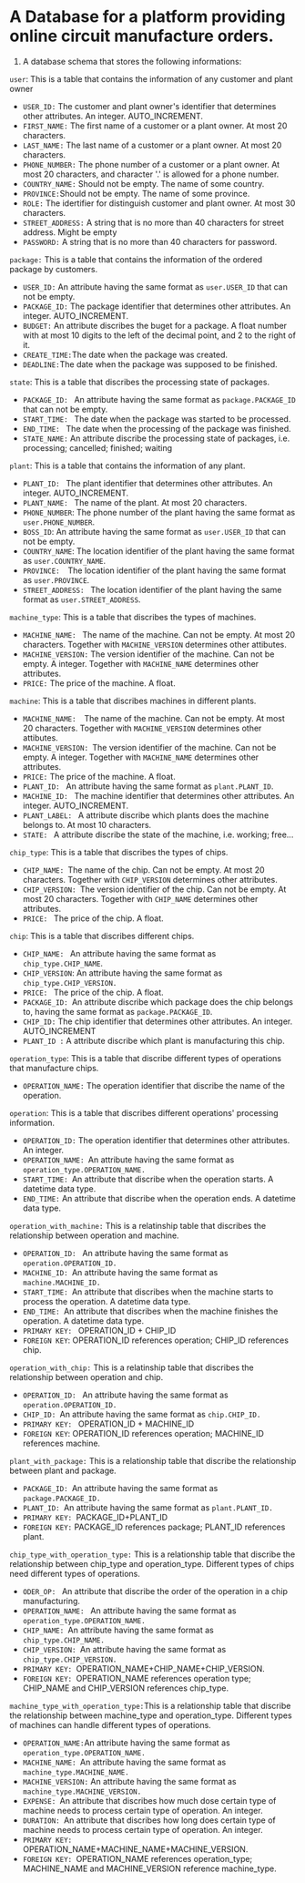 # A Database for a platform providing online circuit manufacture orders.

1. A database schema that stores the following informations:


`user`: This is a table that contains the information of any customer and plant owner

* `USER_ID:` The customer and plant owner's identifier that determines other attributes. An integer. AUTO_INCREMENT.
* `FIRST_NAME:` The first name of a customer or a plant owner. At most 20 characters.
* `LAST_NAME:` The last name of a customer or a plant owner. At most 20 characters.
* `PHONE_NUMBER:` The phone number of a customer or a plant owner.  At most 20 characters, and character '.' is allowed for a phone number.
* `COUNTRY_NAME:` Should not be empty. The name of some country.
* `PROVINCE:`Should not be empty. The name of some province.
* `ROLE:` The idertifier for distinguish customer and plant owner. At most 30 characters.
* `STREET_ADDRESS:` A string that is no more than 40 characters for street address. Might be empty
* `PASSWORD:` A string that is no more than 40 characters for password.


`package:` This is a table that contains the information of the ordered package by customers.

* `USER_ID:` An attribute having the same format as `user.USER_ID` that can not be empty.
* `PACKAGE_ID:` The package identifier that determines other attributes. An integer. AUTO_INCREMENT.
* `BUDGET:` An attribute discribes the buget for a package.  A float number with at most 10 digits to the left of the decimal point, and 2 to the right of it.
* `CREATE_TIME:`The date when the package was created.
* `DEADLINE:`The date when the package was supposed to be finished.


`state`: This is a table that discribes the processing state of packages.

* `PACKAGE_ID: ` An attribute having the same format as `package.PACKAGE_ID` that can not be empty.
* `START_TIME: ` The date when the package was started to be processed.
* `END_TIME: ` The date when the processing of the package was finished.
* `STATE_NAME:` An attribute discribe the processing state of packages, i.e. processing; cancelled; finished; waiting


`plant`: This is a table that contains the information of any plant.

* `PLANT_ID: ` The plant identifier that determines other attributes. An integer. AUTO_INCREMENT.
* `PLANT_NAME: ` The name of the plant. At most 20 characters.
* `PHONE_NUMBER`:  The phone number of the plant having the same format as `user.PHONE_NUMBER`.
* `BOSS_ID`:  An attribute having the same format as `user.USER_ID` that can not be empty.
* `COUNTRY_NAME`:  The location identifier of the plant having the same format as `user.COUNTRY_NAME`.
* `PROVINCE:  `The location identifier of the plant having the same format as `user.PROVINCE`.
* `STREET_ADDRESS: ` The location identifier of the plant having the same format as `user.STREET_ADDRESS`.


`machine_type`: This is a table that discribes the types of machines.

* `MACHINE_NAME: ` The name of the machine. Can not be empty. At most 20 characters. Together with `MACHINE_VERSION` determines other attibutes.
* `MACHINE_VERSION:` The version identifier of the machine. Can not be empty. A integer. Together with `MACHINE_NAME` determines other attributes.
* `PRICE:` The price of the machine. A float.


`machine`: This is a table that discribes machines in different plants.

* `MACHINE_NAME:  `The name of the machine. Can not be empty. At most 20 characters. Together with `MACHINE_VERSION` determines other attibutes.
* `MACHINE_VERSION: `The version identifier of the machine. Can not be empty. A integer. Together with `MACHINE_NAME` determines other attributes.
* `PRICE:` The price of the machine. A float.
* `PLANT_ID: ` An attribute having the same format as `plant.PLANT_ID`.
* `MACHINE_ID: ` The machine identifier that determines other attributes. An integer. AUTO_INCREMENT.
* `PLANT_LABEL: ` A attribute discribe which plants does the machine belongs to. At most 10 characters.
*  `STATE: ` A attribute discribe the state of the machine, i.e. working; free... 


`chip_type`: This is a table that discribes the types of chips.

* `CHIP_NAME: `The name of the chip. Can not be empty. At most 20 characters. Together with `CHIP_VERSION` determines other attributes.
* `CHIP_VERSION: `The version identifier of the chip. Can not be empty. At most 20 characters. Together with `CHIP_NAME` determines other attributes.
* `PRICE: ` The price of the chip. A float.


`chip`: This is a table that discribes different chips.

* `CHIP_NAME: ` An attribute having the same format as `chip_type.CHIP_NAME`.
* `CHIP_VERSION`: An attribute having the same format as `chip_type.CHIP_VERSION.`
* `PRICE: ` The price of the chip. A float.
* `PACKAGE_ID: `An attribute discribe which package does the chip belongs to, having the same format as `package.PACKAGE_ID`.
* `CHIP_ID:` The chip identifier that determines other attributes. An integer. AUTO_INCREMENT
* `PLANT_ID :` A attribute discribe which plant is manufacturing this chip.


`operation_type`: This is a table that discribe different types of operations that manufacture chips.

* `OPERATION_NAME:` The operation identifier that discribe the name of the operation.


`operation`: This is a table that discribes different operations' processing information.

* `OPERATION_ID:` The operation identifier that determines other attributes. An integer.
* `OPERATION_NAME: `An attribute having the same format as `operation_type.OPERATION_NAME.`
* `START_TIME: `An attribute that discribe when the operation starts. A datetime data type.
* `END_TIME:` An attribute that discribe when the operation ends. A datetime  data type.


`operation_with_machine:` This is a relatinship table that discribes the relationship between operation and machine.

* `OPERATION_ID: ` An attribute having the same format as `operation.OPERATION_ID.`
* `MACHINE_ID: `An attribute having the same format as `machine.MACHINE_ID.`
* `START_TIME: `An attribute that discribes when the machine starts to process the operation. A datetime data type.
* `END_TIME: `An attribute that discribes when the machine finishes the operation. A datetime data type.
* `PRIMARY KEY: ` OPERATION_ID + CHIP_ID
* `FOREIGN KEY`:  OPERATION_ID references operation; CHIP_ID references chip.

`operation_with_chip:` This is a relatinship table that discribes the relationship between operation and chip.

* `OPERATION_ID: ` An attribute having the same format as `operation.OPERATION_ID.`
* `CHIP_ID: `An attribute having the same format as `chip.CHIP_ID.`
* `PRIMARY KEY: ` OPERATION_ID + MACHINE_ID
* `FOREIGN KEY`:  OPERATION_ID references operation; MACHINE_ID references machine.

`plant_with_package:` This is a relationship table that discribe the relationship between plant and package.

* `PACKAGE_ID: `An attribute having the same format as `package.PACKAGE_ID.`
* `PLANT_ID: `An attribute having the same format as `plant.PLANT_ID.`
* `PRIMARY KEY: `PACKAGE_ID+PLANT_ID
* `FOREIGN KEY:` PACKAGE_ID references package; PLANT_ID references plant.


`chip_type_with_operation_type:` This is a relationship table that discribe the relationship between chip_type and operation_type. Different types of chips need different types of operations.

* `ODER_OP: ` An attribute that discribe the order of the operation in a chip manufacturing.
* `OPERATION_NAME: ` An attribute having the same format as `operation_type.OPERATION_NAME.`
* `CHIP_NAME: `An attribute having the same format as `chip_type.CHIP_NAME.`
* `CHIP_VERSION: `An attribute having the same format as `chip_type.CHIP_VERSION.`
* `PRIMARY KEY: `OPERATION_NAME+CHIP_NAME+CHIP_VERSION.
* `FOREIGN KEY: `OPERATION_NAME references operation type; CHIP_NAME and CHIP_VERSION references chip_type.


`machine_type_with_operation_type:`This is a relationship table that discribe the relationship between machine_type and operation_type. Different types of machines can handle different types of operations.

* `OPERATION_NAME:`An attribute having the same format as `operation_type.OPERATION_NAME.`
* `MACHINE_NAME: `An attribute having the same format as `machine_type.MACHINE_NAME.`
* `MACHINE_VERSION:` An attribute having the same format as `machine_type.MACHINE_VERSION.`
* `EXPENSE: `An attribute that discribes how much dose certain type of machine needs to process certain type of operation. An integer.
* `DURATION: `An attribute that discribes how long does certain type of machine needs to process certain type of operation. An integer.
* `PRIMARY KEY:` OPERATION_NAME+MACHINE_NAME+MACHINE_VERSION.
* `FOREIGN KEY: `OPERATION_NAME references operation_type; MACHINE_NAME and MACHINE_VERSION reference machine_type.
